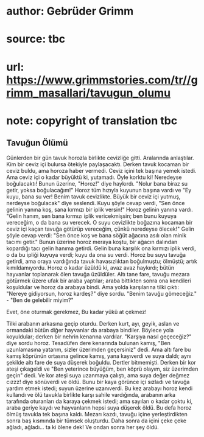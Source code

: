 # author: Gebrüder Grimm
# source: tbc
# url: https://www.grimmstories.com/tr//grimm_masallari/tavugun_olumu
# note: copyright of translation tbc

## Tavuğun Ölümü 

Günlerden bir gün tavuk horozla birlikte cevizliğe gitti. Aralarında
anlaştılar. Kim bir ceviz içi bulursa ötekiyle paylaşacaktı. Derken
tavuk kocaman bir ceviz buldu, ama horoza haber vermedi. Ceviz içini tek
başına yemek istedi. Ama ceviz içi o kadar büyüktü ki, yutamadı. Öyle
korktu ki! Neredeyse boğulacaktı! Bunun üzerine, "Horoz!" diye
haykırdı. "Nolur bana biraz su getir, yoksa boğulacağım!" Horoz tüm
hızıyla kuyunun başına vardı ve "Ey kuyu, bana su ver! Benim tavuk
cevizlikte. Büyük bir ceviz içi yutmuş, nerdeyse boğulacak" diye
seslendi. Kuyu şöyle cevap verdi, "Sen önce gelinin yanına koş, sana
kırmızı bir iplik versin!" Horoz gelinin yanına vardı. "Gelin hanım,
sen bana kırmızı iplik vericekmişsin; ben bunu kuyuya vereceğim, o da
bana su verecek. O suyu cevizlikte boğazına kocaman bir ceviz içi kaçan
tavuğa götürüp vereceğim, çünkü neredeyse ölecek!" Gelin şöyle cevap
verdi: "Sen önce koş ve bana söğüt ağacına asılı olan minik tacımı
getir." Bunun üzerine horoz meraya koştu, bir ağacın dalından kopardığı
tacı gelin hanıma getirdi. Gelin buna karşılık ona kırmızı iplik verdi,
o da bu ipliği kuyuya verdi; kuyu da ona su verdi. Horoz bu suyu tavuğa
getirdi, ama oraya vardığında tavuk havasızlıktan boğulmuştu; ölmüştü;
artık kımıldamıyordu. Horoz o kadar üzüldü ki, avaz avaz haykırdı; bütün
hayvanlar toplanarak ölen tavuğa üzüldüler. Altı tane fare, tavuğu
mezara götürmek üzere ufak bir araba yaptılar; araba bittikten sonra ona
kendileri koşuldular ve horoz da arabaya bindi. Ama yolda karşılarına
tilki çıktı: "Nereye gidiyorsun, horoz kardeş?" diye sordu. "Benim
tavuğu gömeceğiz." - "Ben de gelebilir miyim?"

Evet, öne oturmak gerekmez,
Bu kadar yükü at çekmez!

Tilki arabanın arkasına geçip oturdu. Derken kurt, ayı, geyik, aslan ve
ormandaki bütün diğer hayvanlar da arabaya bindiler. Böylece yola
koyuldular; derken bir nehrin kenarına vardılar. "Karşıya nasıl
geçeceğiz?" diye sordu horoz. Tesadüfen dere kenarında bulunan kamış,
"Ben uzunlamasına yatarım, sizler üzerimden geçersiniz" dedi. Ama altı
fare bu kamış köprünün ortasına gelince kamış, yana kayıverdi ve suya
daldı; aynı şekilde altı fare de suya düşerek boğuldu. Dertler
bitmemişti. Derken bir kor ateşi çıkageldi ve "Ben yeterince büyüğüm,
ben köprü olayım, siz üzerimden geçin" dedi. Ve kor ateşi suya uzanmaya
çalıştı, ama suya değer değmez cızzz! diye sönüverdi ve öldü. Bunu bir
kaya görünce içi sızladı ve tavuğa yardım etmek istedi; suyun üzerine
uzanıverdi. Bu kez arabayı horoz kendi kullandı ve ölü tavukla birlikte
karşı sahile vardığında, arabanın arka tarafında oturanları da karaya
çekmek istedi; ama sayıları o kadar çoktu ki, araba geriye kaydı ve
hayvanların hepsi suya düşerek öldü. Bu defa horoz ölmüş tavukla tek
başına kaldı. Mezarı kazdı, tavuğu içine yerleştirdikten sonra baş
kısmında bir tümsek oluşturdu. Daha sonra da içini çeke çeke ağladı,
ağladı... ta ki ölene dek! Ve ondan sonra her şey öldü.
